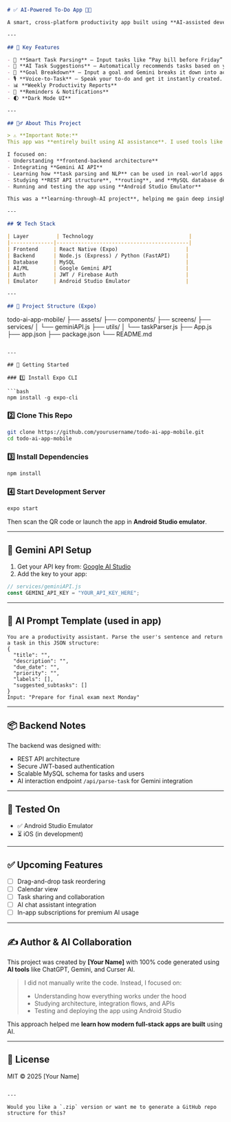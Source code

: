 
```markdown
# ✅ AI-Powered To-Do App 📱✨

A smart, cross-platform productivity app built using **AI-assisted development** with **Gemini API integration**, **MySQL backend**, and **React Native (Expo)** frontend. Designed to intelligently manage your tasks, parse natural language input, and boost personal productivity.

---

## 🧠 Key Features

- 🌟 **Smart Task Parsing** — Input tasks like “Pay bill before Friday” and let Gemini convert them into structured data.
- 🧭 **AI Task Suggestions** — Automatically recommends tasks based on your time and behavior.
- 📆 **Goal Breakdown** — Input a goal and Gemini breaks it down into actionable subtasks.
- 🎙️ **Voice-to-Task** — Speak your to-do and get it instantly created.
- 📊 **Weekly Productivity Reports**
- 🔔 **Reminders & Notifications**
- 🌓 **Dark Mode UI**

---

## 🙋‍♂️ About This Project

> ⚠️ **Important Note:**  
This app was **entirely built using AI assistance**. I used tools like **ChatGPT, Gemini, and Curser AI** to generate the full codebase.

I focused on:
- Understanding **frontend-backend architecture**
- Integrating **Gemini AI API**
- Learning how **task parsing and NLP** can be used in real-world apps
- Studying **REST API structure**, **routing**, and **MySQL database design**
- Running and testing the app using **Android Studio Emulator**

This was a **learning-through-AI project**, helping me gain deep insight into how advanced AI can be integrated into mobile apps, while building a production-ready system.

---

## 🛠️ Tech Stack

| Layer         | Technology                               |
|--------------|-------------------------------------------|
| Frontend     | React Native (Expo)                      |
| Backend      | Node.js (Express) / Python (FastAPI)     |
| Database     | MySQL                                    |
| AI/ML        | Google Gemini API                        |
| Auth         | JWT / Firebase Auth                      |
| Emulator     | Android Studio Emulator                  |

---

## 📂 Project Structure (Expo)

```

todo-ai-app-mobile/
├── assets/
├── components/
├── screens/
├── services/
│   └── geminiAPI.js
├── utils/
│   └── taskParser.js
├── App.js
├── app.json
├── package.json
└── README.md

````

---

## 🚀 Getting Started

### 1️⃣ Install Expo CLI

```bash
npm install -g expo-cli
````

### 2️⃣ Clone This Repo

```bash
git clone https://github.com/yourusername/todo-ai-app-mobile.git
cd todo-ai-app-mobile
```

### 3️⃣ Install Dependencies

```bash
npm install
```

### 4️⃣ Start Development Server

```bash
expo start
```

Then scan the QR code or launch the app in **Android Studio emulator**.

---

## 🔐 Gemini API Setup

1. Get your API key from: [Google AI Studio](https://makersuite.google.com/app/apikey)
2. Add the key to your app:

```js
// services/geminiAPI.js
const GEMINI_API_KEY = "YOUR_API_KEY_HERE";
```

---

## 🧠 AI Prompt Template (used in app)

```plaintext
You are a productivity assistant. Parse the user's sentence and return a task in this JSON structure:
{
  "title": "",
  "description": "",
  "due_date": "",
  "priority": "",
  "labels": [],
  "suggested_subtasks": []
}
Input: "Prepare for final exam next Monday"
```

---

## 📦 Backend Notes

The backend was designed with:

* REST API architecture
* Secure JWT-based authentication
* Scalable MySQL schema for tasks and users
* AI interaction endpoint `/api/parse-task` for Gemini integration

---

## 📲 Tested On

* ✅ Android Studio Emulator
* ⏳ iOS (in development)

---

## ✅ Upcoming Features

* [ ] Drag-and-drop task reordering
* [ ] Calendar view
* [ ] Task sharing and collaboration
* [ ] AI chat assistant integration
* [ ] In-app subscriptions for premium AI usage

---

## ✍️ Author & AI Collaboration

This project was created by **\[Your Name]** with 100% code generated using **AI tools** like ChatGPT, Gemini, and Curser AI.

> I did not manually write the code. Instead, I focused on:
>
> * Understanding how everything works under the hood
> * Studying architecture, integration flows, and APIs
> * Testing and deploying the app using Android Studio

This approach helped me **learn how modern full-stack apps are built** using AI.

---

## 📜 License

MIT © 2025 \[Your Name]

```

---

Would you like a `.zip` version or want me to generate a GitHub repo structure for this?
```
